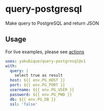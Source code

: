 # query-postgresql

Make query to PostgreSQL and return JSON

## Usage

For live examples, please see [actions](https://github.com/yakubique/query-postgresql/actions/workflows/test-myself.yaml)

```yaml
uses: yakubique/query-postgresql@v1
with:
  query: |
    select true as result
  host: ${{ env.PG_HOST }}
  port: ${{ env.PG_PORT }}
  username: ${{ env.PG_USER }}
  password: ${{ env.PG_PWD }}
  db: ${{ env.PG_DB }}
  ssl: 'false'
```
